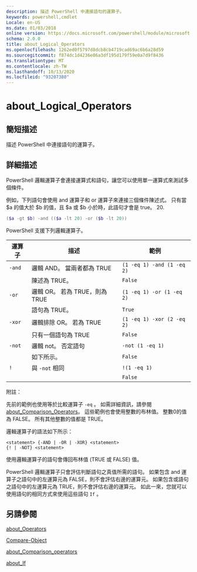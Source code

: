 ```yaml
---
description: 描述 PowerShell 中連接語句的運算子。
keywords: powershell,cmdlet
Locale: en-US
ms.date: 01/03/2018
online version: https://docs.microsoft.com/powershell/module/microsoft.powershell.core/about/about_logical_operators?view=powershell-7&WT.mc_id=ps-gethelp
schema: 2.0.0
title: about_Logical_Operators
ms.openlocfilehash: 1262ed0f5797d8dcb8cb4719cad69ac6b6a28d59
ms.sourcegitcommit: f874dc1d4236e06a3df195d179f59e0a7d9f8436
ms.translationtype: MT
ms.contentlocale: zh-TW
ms.lasthandoff: 10/13/2020
ms.locfileid: "93207380"
---
```

# <a name="about_logical_operators"></a>about_Logical_Operators

## <a name="short-description"></a>簡短描述
描述 PowerShell 中連接語句的運算子。

## <a name="long-description"></a>詳細描述

PowerShell 邏輯運算子會連接運算式和語句，讓您可以使用單一運算式來測試多個條件。

例如，下列語句會使用 and 運算子和 or 運算子來連接三個條件陳述式。 只有當 $a 的值大於 $b 的值，且 $a 或 $b 小於時，此語句才會是 true。
20.

```powershell
($a -gt $b) -and (($a -lt 20) -or ($b -lt 20))
```

PowerShell 支援下列邏輯運算子。

|運算子|描述                        |範例                   |
|--------|-----------------------------------|--------------------------|
|`-and`  |邏輯 AND。 當兩者都為 TRUE        |`(1 -eq 1) -and (1 -eq 2)`|
|        |陳述為 TRUE。               |`False`                   |
|`-or`   |邏輯 OR。 若為 TRUE，則為 TRUE       |`(1 -eq 1) -or (1 -eq 2)` |
|        |語句為 TRUE。                 |`True`                    |
|`-xor`  |邏輯排除 OR。 若為 TRUE    |`(1 -eq 1) -xor (2 -eq 2)`|
|        |只有一個語句為 TRUE         |`False`                   |
|`-not`  |邏輯 not。 否定語句 |`-not (1 -eq 1)`          |
|        |如下所示。                      |`False`                   |
|`!`     |與 `-not` 相同                     |`!(1 -eq 1)`              |
|        |                                   |`False`                   |

 附註：

先前的範例也使用等於比較運算子 `-eq` 。 如需詳細資訊，請參閱 [about_Comparison_Operators](about_Comparison_Operators.md)。 這些範例也會使用整數的布林值。 整數0的值為 FALSE。 所有其他整數的值都是 TRUE。

邏輯運算子的語法如下所示：

```
<statement> {-AND | -OR | -XOR} <statement>
{! | -NOT} <statement>
```

使用邏輯運算子的語句會傳回布林值 (TRUE 或 FALSE) 值。

PowerShell 邏輯運算子只會評估判斷語句之真值所需的語句。 如果包含 and 運算子之語句中的左運算元為 FALSE，則不會評估右邊的運算元。
如果包含或語句之語句中的左運算元為 TRUE，則不會評估右邊的運算元。 如此一來，您就可以使用語句的相同方式來使用這些語句 `If` 。

## <a name="see-also"></a>另請參閱

[about_Operators](about_Operators.md)

[Compare-Object](xref:Microsoft.PowerShell.Utility.Compare-Object)

[about_Comparison_operators](about_Comparison_Operators.md)

[about_If](about_If.md)

